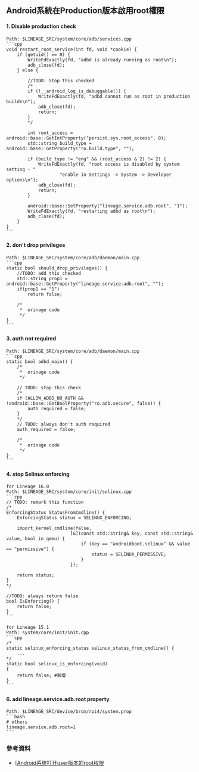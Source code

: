 ## Android系統在Production版本啟用root權限

#### 1. Disable production check 
    Path: $LINEAGE_SRC/system/core/adb/services.cpp
    ```cpp
    void restart_root_service(int fd, void *cookie) {
        if (getuid() == 0) {
            WriteFdExactly(fd, "adbd is already running as root\n");
            adb_close(fd);
        } else {

            //TODO: Stop this checked
            /*
            if (!__android_log_is_debuggable()) {
                WriteFdExactly(fd, "adbd cannot run as root in production builds\n");
                adb_close(fd);
                return;
            }
            */

            int root_access = android::base::GetIntProperty("persist.sys.root_access", 0);
            std::string build_type = android::base::GetProperty("ro.build.type", "");

            if (build_type != "eng" && (root_access & 2) != 2) {
                WriteFdExactly(fd, "root access is disabled by system setting - "
                        "enable in Settings -> System -> Developer options\n");
                adb_close(fd);
                return;
            }

            android::base::SetProperty("lineage.service.adb.root", "1");
            WriteFdExactly(fd, "restarting adbd as root\n");
            adb_close(fd);
        }
    }
    ```
#### 2. don't drop privileges 
    Path: $LINEAGE_SRC/system/core/adb/daemon/main.cpp
    ```cpp
    static bool should_drop_privileges() {
        //TODO: add this checked
        std::string prop1 = android::base::GetProperty("lineage.service.adb.root", "");
        if(prop1 == "1")
            return false;
        
        /* 
         *  orinage code 
         */
    }
    ```
####  3. auth not required
    Path: $LINEAGE_SRC/system/core/adb/daemon/main.cpp
    ```cpp
    static bool adbd_main() {
        /* 
         *  orinage code 
         */
        
        // TODO: stop this check
        /*
        if (ALLOW_ADBD_NO_AUTH && !android::base::GetBoolProperty("ro.adb.secure", false)) {
            auth_required = false;
        }
        */
        // TODO: always don't auth required
        auth_required = false;  

        /* 
         *  orinage code 
         */
    }
    ```
#### 4. stop Selinux enforcing 
    for Lineage 16.0 
    Path: $LINEAGE_SRC/system/core/init/selinux.cpp
    ```cpp
    // TODO: remark this function
    /*
    EnforcingStatus StatusFromCmdline() {
        EnforcingStatus status = SELINUX_ENFORCING;

        import_kernel_cmdline(false,
                            [&](const std::string& key, const std::string& value, bool in_qemu) {
                                if (key == "androidboot.selinux" && value == "permissive") {
                                    status = SELINUX_PERMISSIVE;
                                }
                            });

        return status;
    }
    */

    //TODO: always return false
    bool IsEnforcing() {
        return false;
    }
    ```

    for Lineage 15.1
    Path: system/core/init/init.cpp
    ```cpp
    /*
    static selinux_enforcing_status selinux_status_from_cmdline() {
        ...
    */
    static bool selinux_is_enforcing(void)
    {
        return false; #新增
    }
    ```
#### 6. add lineage.service.adb.root property 
    Path: $LINEAGE_SRC/device/brcm/rpi4/system.prop
    ```bash
    # others
    lineage.service.adb.root=1
    ```

### 參考資料
- [[Android系统打开user版本的root权限](https://blog.csdn.net/qq_33487044/article/details/85076001)
